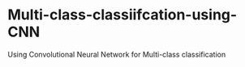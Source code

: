 # Multi-class-classiifcation-using-CNN
Using Convolutional Neural Network for Multi-class classification
